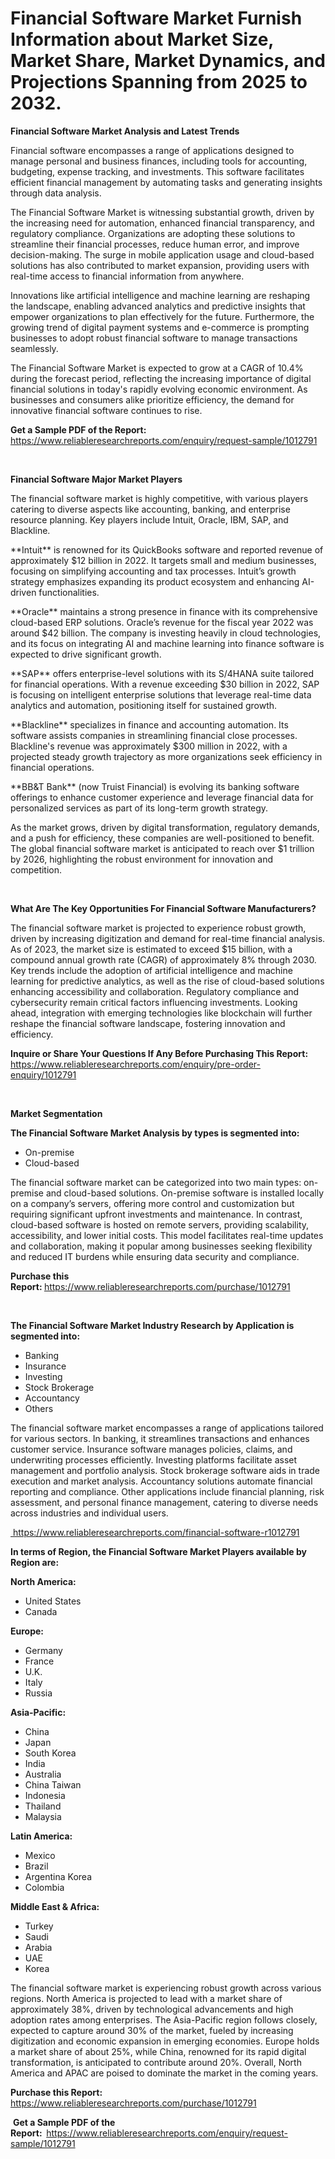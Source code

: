 <p><h1>Financial Software Market Furnish Information about Market Size, Market Share, Market Dynamics, and Projections Spanning from 2025 to 2032.</h1></p><p><strong>Financial Software Market Analysis and Latest Trends</strong></p>
<p><p>Financial software encompasses a range of applications designed to manage personal and business finances, including tools for accounting, budgeting, expense tracking, and investments. This software facilitates efficient financial management by automating tasks and generating insights through data analysis.</p><p>The Financial Software Market is witnessing substantial growth, driven by the increasing need for automation, enhanced financial transparency, and regulatory compliance. Organizations are adopting these solutions to streamline their financial processes, reduce human error, and improve decision-making. The surge in mobile application usage and cloud-based solutions has also contributed to market expansion, providing users with real-time access to financial information from anywhere.</p><p>Innovations like artificial intelligence and machine learning are reshaping the landscape, enabling advanced analytics and predictive insights that empower organizations to plan effectively for the future. Furthermore, the growing trend of digital payment systems and e-commerce is prompting businesses to adopt robust financial software to manage transactions seamlessly.</p><p>The Financial Software Market is expected to grow at a CAGR of 10.4% during the forecast period, reflecting the increasing importance of digital financial solutions in today's rapidly evolving economic environment. As businesses and consumers alike prioritize efficiency, the demand for innovative financial software continues to rise.</p></p>
<p><strong>Get a Sample PDF of the Report:&nbsp;</strong> <a href="https://www.reliableresearchreports.com/enquiry/request-sample/1012791?utm_campaign=3553&utm_medium=2&utm_source=Github&utm_content=ia&utm_term=16042025&utm_id=financial-software">https://www.reliableresearchreports.com/enquiry/request-sample/1012791</a></p>
<p>&nbsp;</p>
<p><strong>Financial Software Major Market Players</strong></p>
<p><p>The financial software market is highly competitive, with various players catering to diverse aspects like accounting, banking, and enterprise resource planning. Key players include Intuit, Oracle, IBM, SAP, and Blackline. </p><p>**Intuit** is renowned for its QuickBooks software and reported revenue of approximately $12 billion in 2022. It targets small and medium businesses, focusing on simplifying accounting and tax processes. Intuit’s growth strategy emphasizes expanding its product ecosystem and enhancing AI-driven functionalities.</p><p>**Oracle** maintains a strong presence in finance with its comprehensive cloud-based ERP solutions. Oracle’s revenue for the fiscal year 2022 was around $42 billion. The company is investing heavily in cloud technologies, and its focus on integrating AI and machine learning into finance software is expected to drive significant growth.</p><p>**SAP** offers enterprise-level solutions with its S/4HANA suite tailored for financial operations. With a revenue exceeding $30 billion in 2022, SAP is focusing on intelligent enterprise solutions that leverage real-time data analytics and automation, positioning itself for sustained growth.</p><p>**Blackline** specializes in finance and accounting automation. Its software assists companies in streamlining financial close processes. Blackline's revenue was approximately $300 million in 2022, with a projected steady growth trajectory as more organizations seek efficiency in financial operations.</p><p>**BB&T Bank** (now Truist Financial) is evolving its banking software offerings to enhance customer experience and leverage financial data for personalized services as part of its long-term growth strategy.</p><p>As the market grows, driven by digital transformation, regulatory demands, and a push for efficiency, these companies are well-positioned to benefit. The global financial software market is anticipated to reach over $1 trillion by 2026, highlighting the robust environment for innovation and competition.</p></p>
<p>&nbsp;</p>
<p><strong>What Are The Key Opportunities For Financial Software Manufacturers?</strong></p>
<p><p>The financial software market is projected to experience robust growth, driven by increasing digitization and demand for real-time financial analysis. As of 2023, the market size is estimated to exceed $15 billion, with a compound annual growth rate (CAGR) of approximately 8% through 2030. Key trends include the adoption of artificial intelligence and machine learning for predictive analytics, as well as the rise of cloud-based solutions enhancing accessibility and collaboration. Regulatory compliance and cybersecurity remain critical factors influencing investments. Looking ahead, integration with emerging technologies like blockchain will further reshape the financial software landscape, fostering innovation and efficiency.</p></p>
<p><strong>Inquire or Share Your Questions If Any Before Purchasing This Report:</strong> <a href="https://www.reliableresearchreports.com/enquiry/pre-order-enquiry/1012791?utm_campaign=3553&utm_medium=2&utm_source=Github&utm_content=ia&utm_term=16042025&utm_id=financial-software">https://www.reliableresearchreports.com/enquiry/pre-order-enquiry/1012791</a></p>
<p>&nbsp;</p>
<p><strong>Market Segmentation</strong></p>
<p><strong>The Financial Software Market Analysis by types is segmented into:</strong></p>
<p><ul><li>On-premise</li><li>Cloud-based</li></ul></p>
<p><p>The financial software market can be categorized into two main types: on-premise and cloud-based solutions. On-premise software is installed locally on a company’s servers, offering more control and customization but requiring significant upfront investments and maintenance. In contrast, cloud-based software is hosted on remote servers, providing scalability, accessibility, and lower initial costs. This model facilitates real-time updates and collaboration, making it popular among businesses seeking flexibility and reduced IT burdens while ensuring data security and compliance.</p></p>
<p><strong>Purchase this Report:&nbsp;</strong><a href="https://www.reliableresearchreports.com/purchase/1012791?utm_campaign=3553&utm_medium=2&utm_source=Github&utm_content=ia&utm_term=16042025&utm_id=financial-software">https://www.reliableresearchreports.com/purchase/1012791</a></p>
<p>&nbsp;</p>
<p><strong>The Financial Software Market Industry Research by Application is segmented into:</strong></p>
<p><ul><li>Banking</li><li>Insurance</li><li>Investing</li><li>Stock Brokerage</li><li>Accountancy</li><li>Others</li></ul></p>
<p><p>The financial software market encompasses a range of applications tailored for various sectors. In banking, it streamlines transactions and enhances customer service. Insurance software manages policies, claims, and underwriting processes efficiently. Investing platforms facilitate asset management and portfolio analysis. Stock brokerage software aids in trade execution and market analysis. Accountancy solutions automate financial reporting and compliance. Other applications include financial planning, risk assessment, and personal finance management, catering to diverse needs across industries and individual users.</p></p>
<p><a href="https://www.reliableresearchreports.com/financial-software-r1012791?utm_campaign=3553&utm_medium=2&utm_source=Github&utm_content=ia&utm_term=16042025&utm_id=financial-software">&nbsp;https://www.reliableresearchreports.com/financial-software-r1012791</a></p>
<p><strong>In terms of Region, the Financial Software Market Players available by Region are:</strong></p>
<p>
    <p> <strong> North America: </strong>
        <ul>
            <li>United States</li>
            <li>Canada</li>
        </ul>
        </p> 
    <p> <strong> Europe: </strong>
        <ul>
            <li>Germany</li>
            <li>France</li>
            <li>U.K.</li>
            <li>Italy</li>
            <li>Russia</li>
        </ul>
        </p> 
    <p> <strong> Asia-Pacific: </strong>
        <ul>
            <li>China</li>
            <li>Japan</li>
            <li>South Korea</li>
            <li>India</li>
            <li>Australia</li>
            <li>China Taiwan</li>
            <li>Indonesia</li>
            <li>Thailand</li>
            <li>Malaysia</li>
        </ul>
        </p> 
    <p> <strong> Latin America: </strong>
        <ul>
            <li>Mexico</li>
            <li>Brazil</li>
            <li>Argentina Korea</li>
            <li>Colombia</li>
        </ul>
        </p> 
    <p> <strong> Middle East & Africa: </strong>
        <ul>
            <li>Turkey</li>
            <li>Saudi</li>
            <li>Arabia</li>
            <li>UAE</li>
            <li>Korea</li>
        </ul>
    </p>
    </p>
<p><p>The financial software market is experiencing robust growth across various regions. North America is projected to lead with a market share of approximately 38%, driven by technological advancements and high adoption rates among enterprises. The Asia-Pacific region follows closely, expected to capture around 30% of the market, fueled by increasing digitization and economic expansion in emerging economies. Europe holds a market share of about 25%, while China, renowned for its rapid digital transformation, is anticipated to contribute around 20%. Overall, North America and APAC are poised to dominate the market in the coming years.</p></p>
<p><strong>Purchase this Report: </strong><a href="https://www.reliableresearchreports.com/purchase/1012791?utm_campaign=3553&utm_medium=2&utm_source=Github&utm_content=ia&utm_term=16042025&utm_id=financial-software">https://www.reliableresearchreports.com/purchase/1012791</a></p>
<p>&nbsp;<strong>Get a Sample PDF of the Report:&nbsp;&nbsp;</strong><a href="https://www.reliableresearchreports.com/enquiry/request-sample/1012791?utm_campaign=3553&utm_medium=2&utm_source=Github&utm_content=ia&utm_term=16042025&utm_id=financial-software">https://www.reliableresearchreports.com/enquiry/request-sample/1012791</a></p>
<p><strong></strong></p>
<p><p></p><p></p><p></p></p>